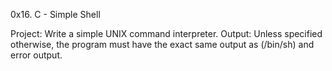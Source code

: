 0x16. C - Simple Shell

Project: Write a simple UNIX command interpreter.
Output: Unless specified otherwise, the program must have the exact same output as (/bin/sh) and error output.
